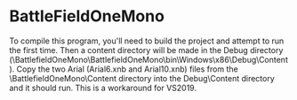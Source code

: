 # BattleFieldOneMono

To compile this program, you'll need to build the project and attempt to run the first time.  Then a content directory will be made in the Debug directory (\BattlefieldOneMono\BattlefieldOneMono\bin\Windows\x86\Debug\Content).  Copy the two Arial (Arial6.xnb and Arial10.xnb) files from the \BattlefieldOneMono\Content directory into the Debug\Content directory and it should run.  This is a workaround for VS2019.
